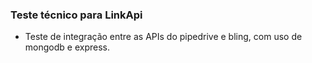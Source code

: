 ### Teste técnico para LinkApi

- Teste de integração entre as APIs do pipedrive e bling, com uso de mongodb e express. 
